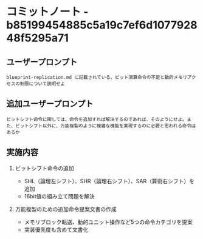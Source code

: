 # コミットノート - b85199454885c5a19c7ef6d107792848f5295a71

## ユーザープロンプト

```
blueprint-replication.md に記載されている、ビット演算命令の不足と動的メモリアクセスの制限について説明せよ
```

## 追加ユーザープロンプト

```
ビットシフト命令に関しては、命令を追加すれば解決するのであれば、そのようにせよ。また、ビットシフト以外に、万能複製のように複雑な機能を実現するのに必要と思われる命令はあるか
```

## 実施内容

1. ビットシフト命令の追加
   - SHL（論理左シフト）、SHR（論理右シフト）、SAR（算術右シフト）を追加
   - 16bit値の組み立て問題を解決

2. 万能複製のための追加命令提案文書の作成
   - メモリブロック転送、動的ユニット操作など5つの命令カテゴリを提案
   - 実装優先度も含めて文書化
